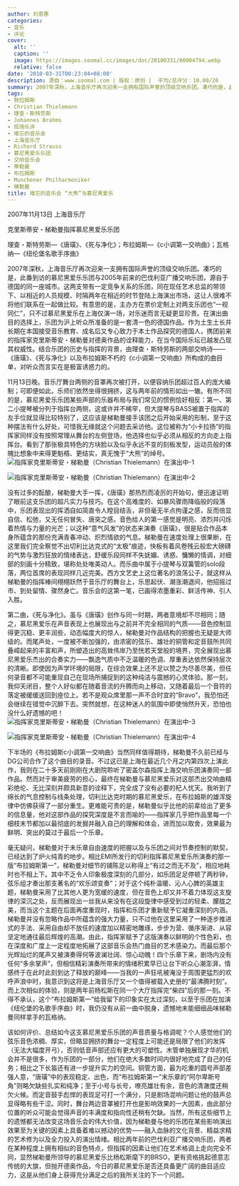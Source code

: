 ```yaml
---
author: 刘恩惠
categories:
- 音乐
- 评论
cover:
  alt: ''
  caption: ''
  image: https://images.soomal.cc/images/doc/20100331/00004794.webp
  relative: false
date: '2010-03-31T00:23:04+08:00'
description: 源自：www.soomal.com | 版权：原创 |  平均/总评分：10.00/20
summary: 2007年深秋，上海音乐厅再次迎来一支拥有国际声誉的顶级交响乐团。凑巧的是，此番到访的慕尼黑爱乐乐团与2005年前来的巴伐利亚广播交响乐团，源自于德国的同一座城市。这两支带有一定竞争关系的乐团，同在现任艺术总监的带领下、以相近的人员规模、时隔两年在相近的时节登陆上海演出市场，这让人很难不将他们联系在一起做比较……
tags:
- 勃拉姆斯
- Christian Thielemann
- 理查・斯特劳斯
- Johannes Brahms
- 现场乐评
- 难忘的音乐会
- 上海音乐厅
- Richard Strauss
- 慕尼黑爱乐乐团
- 交响音乐会
- 蒂勒曼
- 布拉姆斯
- Munchener Philharmoniker
- 梯勒曼
title: 难忘的音乐会 “大熊”与慕尼黑爱乐
---
```


2007年11月13日 上海音乐厅



克里斯蒂安・梯勒曼指挥慕尼黑爱乐乐团



理查・斯特劳斯―《唐璜》、《死与净化》；布拉姆斯―《c小调第一交响曲》；瓦格纳―《纽伦堡名歌手序曲》

2007年深秋，上海音乐厅再次迎来一支拥有国际声誉的顶级交响乐团。凑巧的是，此番到访的慕尼黑爱乐乐团与2005年前来的巴伐利亚广播交响乐团，源自于德国的同一座城市。这两支带有一定竞争关系的乐团，同在现任艺术总监的带领下、以相近的人员规模、时隔两年在相近的时节登陆上海演出市场，这让人很难不将他们联系在一起做比较。有意思的是，主办方在票价定制上对两支乐团也“一视同仁”，只不过慕尼黑爱乐在上海仅演一场，对乐迷而言无疑更显珍贵。在演出曲目的选择上，乐团为沪上听众所准备的是一套清一色的德国作品。作为土生土长并长期在本国接受音乐教育、成名后又专心致力于本土作品探究的德国人，携团前来的指挥家克里斯蒂安・梯勒曼对德奥作品的诠释能力，在当今国际乐坛已越发凸现其权威性。结合乐团的历史与指挥的背景，由理查・斯特劳斯的两部交响诗――《唐璜》、《死与净化》以及布拉姆斯不朽的《c小调第一交响曲》所构成的曲目单，对听众而言实在是极富诱惑力的。 

11月13日晚。音乐厅舞台两侧的音罩再次被打开，以便容纳乐团超过百人的庞大编制；可即便如此，乐师们依然坐得很拥挤，这与两年前的情形如出一辙。有所不同的是，慕尼黑爱乐乐团某些声部的乐器布局与我们常见的惯例恰好相反：第一、第二小提琴被分列于指挥台两侧，这或许并不稀罕，但大提琴与BASS被置于指挥的左手位就显得比较特别了，这应该是梯勒曼接手该团之后开始采用的形制，至于这种摆法有什么好处，可惜我无缘就这个问题去采访他。这位被称为“小卡拉扬”的指挥家同样没有按照常理从舞台的左侧登场，他选择也似乎必须从相反的方向走上指挥台。看到了那张极具特色的方块脸以及似乎永远不变的刻板发型，运动员般的体魄比想象中来得更魁梧、更结实，真无愧于“大熊”的绰号。 
![指挥家克里斯蒂安・梯勒曼（Christian Thielemann）在演出中-1](https://images.soomal.cc/images/doc/20100331/00004791.webp)




![指挥家克里斯蒂安・梯勒曼（Christian Thielemann）在演出中-2](https://images.soomal.cc/images/doc/20100331/00004792.webp)





没有过多的酝酿，梯勒曼大手一挥，《唐璜》那热烈而凌厉的开始句，便迅速证明了眼前这支乐团的超凡实力与技巧。在这个高难度的、如暴风骤雨降临般的段落中，乐团表现出的挥洒自如简直令人瞠目结舌，非但毫无半点拘谨之感，反而倍显自信、松弛，又无任何冒失、唐突之感。音色给人的第一感觉是明亮、浓烈并闪烁着热情与力量的光芒；以这种“意气风发”的状态来演奏《唐璜》，很是贴合作品本身所蕴含的那份充满青春冲动、炽烈情欲的气息。梯勒曼在速度处理上很果断，在这里我们完全察觉不出切利比达克式的“太极”痕迹，快板有着风卷残云般宏大磅礴的气势与激烈狂放的情绪表达，舒缓乐段同样不失妩媚、诱惑、慵懒的情调，对细部的刻画十分精致，堪称处处唯美动人。而乐曲中属于小提琴与双簧管的solo段落，两位首席的表现同样几近完美。西方文艺史上这位著名的浪荡公子，就这样从梯勒曼的指挥棒间栩栩跃然于音乐厅的舞台上，乐思起伏、潮涨潮退间，他招摇过市、到处留情、骤然身亡。音乐会的这第一笔，已画得浓墨重彩、鲜活传神、引人入胜。 

第二曲，《死与净化》。虽与《唐璜》创作与同一时期，两者意境却不尽相同；随之，慕尼黑爱乐在声音表现上也展现出与之前并不完全相同的气质――音色控制显得更沉稳、更丰润些，动态幅度大的惊人，梯勒曼对作品结构的把握也无疑是大师级的。而尾声处，一度被不断加强的，由浓密的弦乐、雄壮的铜管和定音鼓所共同叠嶂起来的丰富和声，所塑造出的高耸伟岸乃至恍若天堂般的境界，完全展现出慕尼黑爱乐杰出的合奏实力――飘逸气质中不乏温暖的色调、厚重表达依然保持层次的清晰。即使因为声学环境的局限，在综合效果上还不足以赞之为尽善尽美，但任何录音都不可能重现自己在现场所捕捉到的这种纯洁与震撼的心灵体验。那一刻，我仰天闭目，整个人好似都在随着音流的升腾而向上移动，又随着最后一个音符的落定被缓缓送回到座位上。若不是观众席里那一声不合时宜的“Bravo”，我恐怕还会继续在错觉中沉醉下去。突然就想，在这种迷人的氛围中即使悄然升天，恐怕也没什么好遗憾的吧！
![指挥家克里斯蒂安・梯勒曼（Christian Thielemann）在演出中-3](https://images.soomal.cc/images/doc/20100331/00004793.webp)




![指挥家克里斯蒂安・梯勒曼（Christian Thielemann）在演出中-4](https://images.soomal.cc/images/doc/20100331/00004794.webp)





下半场的《布拉姆斯c小调第一交响曲》当然同样值得期待，梯勒曼不久前已经与DG公司合作了这个曲目的录音。不过这已是上海在最近几个月之内第四次上演此作，我则在二十多天前刚刚在大剧院聆听了密盖尔森指挥上海交响乐团演奏同一部作品。然而对于审美疲劳的担心，最终在梯勒曼与慕尼黑爱乐对这部杰出交响曲精彩绝伦、无比深刻并颇具新意的诠释下，完全成了没有必要的杞人忧天。我听到了绵长的气息控制与线条处理，切利比达克时期的慕尼黑爱乐，在布拉姆斯的雄浑旋律中仿佛获得了一部分重生。更难能可贵的是，梯勒曼似乎比他的前辈给出了更多的信息量，他对这部作品的探究深度是不言而喻的――指挥家几乎把作品里每一个细枝末节都加以最彻底的发掘并融入自己的理解和体会，进而加以取舍，效果最为鲜明、突出的莫过于最后一个乐章。 

毫无疑问，梯勒曼对于末乐章自由速度的把握以及与乐团之间对节奏控制的默契，已经达到了炉火纯青的地步。相比EMI所发行的切利指挥慕尼黑爱乐所演奏的那一版“布拉姆斯第一”，梯勒曼对细节的铺陈足以称得上“有过之而无不及”，相应地耗时也不相上下。其中不乏令人印象极度深刻的几部分，如乐团足足停顿了两秒钟，弦乐组才奏出那支著名的“欢乐颂变奏”；对于这个纯朴温暖、沁人心脾的英雄主题，梯勒曼采用了比其他人更为宽缓的速度，但在音色上却又并不着力体现这支旋律的深沉之处，反而展现出一丝我从来没有在这段旋律中感受到过的轻柔、朦胧之美，而当这个主题在后面再度重现时，指挥和乐团才重新赋予它凝重深刻的内涵。梯勒曼并没有忽略作品中所蕴含的强大力量，只不过他在这里采用了一种逐步推进式的手法、采用自由却不放任的速度加以精密地雕琢，步步为营、循序渐进、从容坚定地通往最后辉煌的高潮。由此，指挥家赋予了这版演奏以鲜明的个性色彩，也在深度和广度上一定程度地拓展了这部音乐会热门曲目的艺术感染力。而最后那个光辉灿烂的尾声又被演奏得何等波澜壮阔、惊心动魄！四个乐章下来，剧场内没有任何“多余掌声”，但相信精彩演奏所带来的情绪积累早已让台下听众心潮澎湃，情感终于在此时此刻到达了释放的巅峰――当我的一声狂吼被淹没于周围更猛烈的欢呼声浪中时，我意识到这将是上海音乐厅又一个值得被载入史册的“最沸腾时刻”。而上次相似的体验，则是两年前杨松斯在同一个大厅指挥完“柴四”后的那一刻。不得不承认，这个“布拉姆斯第一”给我留下的印象实在太过深刻，以至于乐团在加演《纽伦堡的名歌手序曲》时，我仍没有从前一曲中脱身，遗憾地未能细细品味梯勒曼同样拿手的瓦格纳。 

该如何评价、总结如今这支慕尼黑爱乐乐团的声音质量与格调呢？个人感觉他们的弦乐音色浓稠、厚实，但略显拥挤的舞台一定程度上可能还是局限了他们的发挥（无法大幅度开弓），否则低音声部还应有更大的可塑性。木管单独展现才华的机会并不是很多，作为乐团的一部分，他们在绝大多数时间内很好地完成了自己的任务；相比之下长笛还有进一步提升实力的空间。铜管方面，最为吃重的圆号声部差强人意，“唐璜”中的表现稳定、出色，而“布拉姆斯第一”末乐章的“阿尔卑斯号角”则略欠缺些扎实和纯净；至于小号与长号，嘹亮雄壮有余，音色的清澈度还稍欠火候。而定音鼓手彪悍的表现足可打一个满分，只是剧场混响问题让他的鼓声总显得略有些干涩。同时，舞台两边音罩被打开也是影响效果的一大因素，由此部分位置的听众可能会觉得声音的丰满度和指向性还稍有欠缺。当然，所有这些细节上的遗憾都无法改变这场音乐会的伟大价值，因为梯勒曼与他的乐团在某些影响演出效果至为关键的因素上具备着难以撼动的优势――融入血脉的文化背景、精益求精的艺术修为以及全力投入的演出情绪。相比两年前的巴伐利亚广播交响乐团，两者在某种程度上拥有相似的音色特点，但指挥的因素让他们在艺术格调上走向完全不同，显然梯勒曼所领导的慕尼黑爱乐比杨松斯麾下的BRSO，更有资格挑起德意志传统的大旗，但抛开德奥作品，今日的慕尼黑爱乐是否还具备更广阔的曲目适应力，这是从他们身上获得充分满足之后的我所关注的下一个问题。